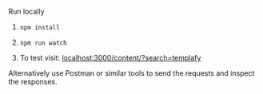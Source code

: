 Run locally

1. `npm install`
2. `npm run watch` 

1. To test visit: [localhost:3000/content/?search=templafy](http://localhost:3000/content/?search=templafy)

Alternatively use Postman or similar tools to send the requests and inspect the responses.
